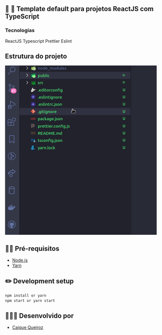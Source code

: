 ## :rocket: :rocket: Template default para projetos ReactJS com TypeScript

###  Tecnologias
ReactJS Typescript Prettier Eslint

## Estrutura do projeto
  <img src="img/structure.gif" alt="drawing" width="500" />

## ✋🏻 Pré-requisitos

- [Node.js](https://nodejs.org/en/)
- [Yarn](https://yarnpkg.com/pt-BR/docs/install)

## :pencil2: Development setup
```sh
npm install or yarn
npm start or yarn start
```

## 👨🏼‍💻 Desenvolvido por

- [Caique Queiroz](https://github.com/clqueiroz)
